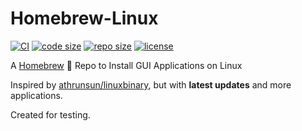 # Homebrew-Linux

[![CI](https://github.com/ivaquero/homebrew-linux/actions/workflows/main.yml/badge.svg)](https://github.com/ivaquero/homebrew-linux/actions/workflows/main.yml)
[![code size](https://img.shields.io/github/languages/code-size/ivaquero/homebrew-linux.svg)](https://img.shields.io/github/languages/code-size/ivaquero/homebrew-linux.svg)
[![repo size](https://img.shields.io/github/repo-size/ivaquero/homebrew-linux.svg)](https://img.shields.io/github/repo-size/ivaquero/homebrew-linux.svg)
[![license](https://img.shields.io/github/license/ivaquero/homebrew-linux)](https://img.shields.io/github/license/ivaquero/homebrew-linux)

A [Homebrew](https://github.com/Homebrew/brew) 🍺 Repo to Install GUI Applications on Linux

Inspired by [athrunsun/linuxbinary](https://github.com/athrunsun/homebrew-linuxbinary/), but with **latest updates** and more applications.

Created for testing.
